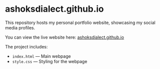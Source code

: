 # ashoksdialect.github.io

This repository hosts my personal portfolio website, showcasing my social media profiles.

You can view the live website here: [ashoksdialect.github.io](https://ashoksdialect.github.io)

The project includes:
- `index.html` — Main webpage
- `style.css` — Styling for the webpage
